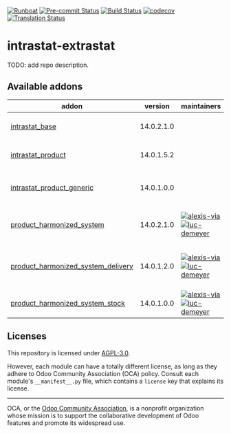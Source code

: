 
[![Runboat](https://img.shields.io/badge/runboat-Try%20me-875A7B.png)](https://runboat.odoo-community.org/builds?repo=OCA/intrastat-extrastat&target_branch=14.0)
[![Pre-commit Status](https://github.com/OCA/intrastat-extrastat/actions/workflows/pre-commit.yml/badge.svg?branch=14.0)](https://github.com/OCA/intrastat-extrastat/actions/workflows/pre-commit.yml?query=branch%3A14.0)
[![Build Status](https://github.com/OCA/intrastat-extrastat/actions/workflows/test.yml/badge.svg?branch=14.0)](https://github.com/OCA/intrastat-extrastat/actions/workflows/test.yml?query=branch%3A14.0)
[![codecov](https://codecov.io/gh/OCA/intrastat-extrastat/branch/14.0/graph/badge.svg)](https://codecov.io/gh/OCA/intrastat-extrastat)
[![Translation Status](https://translation.odoo-community.org/widgets/intrastat-extrastat-14-0/-/svg-badge.svg)](https://translation.odoo-community.org/engage/intrastat-extrastat-14-0/?utm_source=widget)

<!-- /!\ do not modify above this line -->

# intrastat-extrastat

TODO: add repo description.

<!-- /!\ do not modify below this line -->

<!-- prettier-ignore-start -->

[//]: # (addons)

Available addons
----------------
addon | version | maintainers | summary
--- | --- | --- | ---
[intrastat_base](intrastat_base/) | 14.0.2.1.0 |  | Base module for Intrastat reporting
[intrastat_product](intrastat_product/) | 14.0.1.5.2 |  | Base module for Intrastat Product
[intrastat_product_generic](intrastat_product_generic/) | 14.0.1.0.0 |  | Generic Intrastat Product Declaration
[product_harmonized_system](product_harmonized_system/) | 14.0.2.1.0 | [![alexis-via](https://github.com/alexis-via.png?size=30px)](https://github.com/alexis-via) [![luc-demeyer](https://github.com/luc-demeyer.png?size=30px)](https://github.com/luc-demeyer) | Base module for Product Import/Export reports
[product_harmonized_system_delivery](product_harmonized_system_delivery/) | 14.0.1.2.0 | [![alexis-via](https://github.com/alexis-via.png?size=30px)](https://github.com/alexis-via) [![luc-demeyer](https://github.com/luc-demeyer.png?size=30px)](https://github.com/luc-demeyer) | Hide native hs_code field provided by the delivery module
[product_harmonized_system_stock](product_harmonized_system_stock/) | 14.0.1.0.0 | [![alexis-via](https://github.com/alexis-via.png?size=30px)](https://github.com/alexis-via) [![luc-demeyer](https://github.com/luc-demeyer.png?size=30px)](https://github.com/luc-demeyer) | Adds a menu entry for H.S. codes

[//]: # (end addons)

<!-- prettier-ignore-end -->

## Licenses

This repository is licensed under [AGPL-3.0](LICENSE).

However, each module can have a totally different license, as long as they adhere to Odoo Community Association (OCA)
policy. Consult each module's `__manifest__.py` file, which contains a `license` key
that explains its license.

----
OCA, or the [Odoo Community Association](http://odoo-community.org/), is a nonprofit
organization whose mission is to support the collaborative development of Odoo features
and promote its widespread use.

